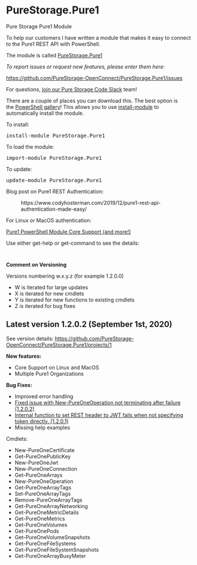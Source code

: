 # PureStorage.Pure1
 Pure Storage Pure1 Module
<!-- wp:paragraph -->
<p>To help our customers I have written a module that makes it easy to connect to the Pure1 REST API with PowerShell.</p>
<!-- /wp:paragraph -->

<!-- wp:paragraph -->
<p>The module is called&nbsp;<a href="https://www.powershellgallery.com/packages/PureStorage.Pure1">PureStorage.Pure1</a></p>
<!-- /wp:paragraph -->

<!-- wp:paragraph -->
<p><em>To report issues or request new features, please enter them here:</em></p>
<!-- /wp:paragraph -->

<!-- wp:paragraph -->
<p><a href="https://github.com/PureStorage-OpenConnect/PureStorage.Pure1/issues">https://github.com/PureStorage-OpenConnect/PureStorage.Pure1/issues</a></p>
<!-- /wp:paragraph -->

<!-- wp:paragraph -->
<p>For questions, <a href="https://codeinvite.purestorage.com/">join our Pure Storage Code Slack</a> team!</p>
<!-- /wp:paragraph -->

<!-- wp:paragraph -->
<p>There are a couple of places you can download this. The best option is the&nbsp;<a href="https://www.powershellgallery.com/packages/PureStorage.Pure1">PowerShell gallery</a>! This allows you to use&nbsp;<a href="https://docs.microsoft.com/en-us/powershell/module/powershellget/install-module?view=powershell-6">install-module</a>&nbsp;to automatically install the module. </p>
<!-- /wp:paragraph -->

<!-- wp:paragraph -->
<p>To install:</p>
<!-- /wp:paragraph -->

<!-- wp:preformatted -->
<pre class="wp-block-preformatted">install-module PureStorage.Pure1</pre>
<!-- /wp:preformatted -->

<!-- wp:paragraph -->
<p>To load the module:</p>
<!-- /wp:paragraph -->

<!-- wp:preformatted -->
<pre class="wp-block-preformatted">import-module PureStorage.Pure1 </pre>
<!-- /wp:preformatted -->

<!-- wp:paragraph -->
<p>To update:</p>
<!-- /wp:paragraph -->

<!-- wp:preformatted -->
<pre class="wp-block-preformatted">update-module PureStorage.Pure1</pre>
<!-- /wp:preformatted -->

<!-- wp:paragraph -->
<p>Blog post on Pure1 REST Authentication:</p>
<!-- /wp:paragraph -->

<!-- wp:core-embed/wordpress {"url":"https://www.codyhosterman.com/2019/12/pure1-rest-api-authentication-made-easy/","type":"wp-embed","providerNameSlug":"cody-hosterman","className":""} -->
<figure class="wp-block-embed-wordpress wp-block-embed is-type-wp-embed is-provider-cody-hosterman"><div class="wp-block-embed__wrapper">
https://www.codyhosterman.com/2019/12/pure1-rest-api-authentication-made-easy/
</div></figure>
<!-- /wp:core-embed/wordpress -->

<!-- wp:paragraph -->
<p>For Linux or MacOS authentication:</p>
<!-- /wp:paragraph -->

<!-- wp:paragraph -->
<p><a href="https://www.codyhosterman.com/2020/09/pure1-powershell-module-core-support-and-more/" data-type="post" data-id="6867">Pure1 PowerShell Module Core Support (and more!)</a></p>
<!-- /wp:paragraph -->

<!-- wp:paragraph -->
<p>Use either get-help or get-command to see the details:</p>
<!-- /wp:paragraph -->

<!-- wp:image {"id":6899,"sizeSlug":"large"} -->
<figure class="wp-block-image size-large"><img src="https://www.codyhosterman.com/wp-content/uploads/2020/09/image-15-1024x495.png" alt="" class="wp-image-6899"/></figure>
<!-- /wp:image -->

<!-- wp:image {"id":6900,"sizeSlug":"large"} -->
<figure class="wp-block-image size-large"><img src="https://www.codyhosterman.com/wp-content/uploads/2020/09/image-16-980x1024.png" alt="" class="wp-image-6900"/></figure>
<!-- /wp:image -->

<!-- wp:paragraph -->
<p><strong>Comment on Versioning</strong></p>
<!-- /wp:paragraph -->

<!-- wp:paragraph -->
<p>Versions numbering w.x.y.z (for example 1.2.0.0)</p>
<!-- /wp:paragraph -->

<!-- wp:list -->
<ul><li>W is iterated for large updates</li><li>X is iterated for new cmdlets</li><li>Y is iterated for new functions to existing cmdlets</li><li>Z is iterated for bug fixes</li></ul>
<!-- /wp:list -->

<!-- wp:heading -->
<h2>Latest version 1.2.0.2 (September 1st, 2020)</h2>
<!-- /wp:heading -->

<!-- wp:paragraph -->
<p>See  version details: <a href="https://github.com/PureStorage-OpenConnect/PureStorage.Pure1/projects/1">https://github.com/PureStorage-OpenConnect/PureStorage.Pure1/projects/1</a></p>
<!-- /wp:paragraph -->

<!-- wp:paragraph -->
<p><strong>New features:</strong></p>
<!-- /wp:paragraph -->

<!-- wp:list -->
<ul><li>Core Support on Linux and MacOS</li><li>Multiple Pure1 Organizations</li></ul>
<!-- /wp:list -->

<!-- wp:paragraph -->
<p><strong>Bug Fixes:</strong></p>
<!-- /wp:paragraph -->

<!-- wp:list -->
<ul><li>Improved error handling</li><li><a href="https://github.com/PureStorage-OpenConnect/PureStorage.Pure1/issues/26" target="_blank" rel="noreferrer noopener">Fixed issue with New-PureOneOperation not terminating after failure (1.2.0.2)</a></li><li><a href="https://github.com/PureStorage-OpenConnect/PureStorage.Pure1/issues/25" target="_blank" rel="noreferrer noopener">Internal function to set REST header to JWT fails when not specifying token directly. (1.2.0.1)</a></li><li>Missing help examples</li></ul>
<!-- /wp:list -->

<!-- wp:paragraph -->
<p>Cmdlets:</p>
<!-- /wp:paragraph -->

<!-- wp:list -->
<ul><li>New-PureOneCertificate</li><li>Get-PureOnePublicKey</li><li>New-PureOneJwt</li><li>New-PureOneConnection </li><li>Get-PureOneArrays </li><li>New-PureOneOperation </li><li>Get-PureOneArrayTags </li><li>Set-PureOneArrayTags </li><li>Remove-PureOneArrayTags </li><li>Get-PureOneArrayNetworking </li><li>Get-PureOneMetricDetails </li><li>Get-PureOneMetrics </li><li>Get-PureOneVolumes </li><li>Get-PureOnePods </li><li>Get-PureOneVolumeSnapshots </li><li>Get-PureOneFileSystems </li><li>Get-PureOneFileSystemSnapshots </li><li>Get-PureOneArrayBusyMeter</li></ul>
<!-- /wp:list -->

<!-- wp:paragraph -->
<p><br><br></p>
<!-- /wp:paragraph -->
